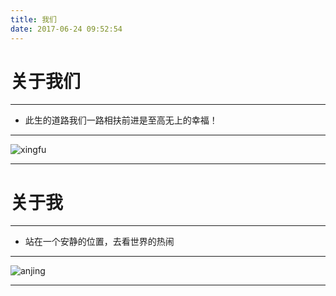 ```yaml
---
title: 我们
date: 2017-06-24 09:52:54
---
```

# 关于我们
***
* 此生的道路我们一路相扶前进是至高无上的幸福！
***
![xingfu](http://i2.kiimg.com/1949/e29b13a0981d4b24.jpg)
***
# 关于我
***
* 站在一个安静的位置，去看世界的热闹
*** 
![anjing](http://i2.kiimg.com/1949/2c78a4661de667f7.jpg)
***